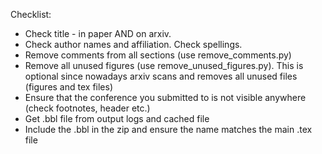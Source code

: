 Checklist:
 - Check title - in paper AND on arxiv.
 - Check author names and affiliation. Check spellings.
 - Remove comments from all sections (use remove_comments.py)
 - Remove all unused figures (use remove_unused_figures.py). This is optional since nowadays arxiv scans and removes all unused files (figures and tex files)
 - Ensure that the conference you submitted to is not visible anywhere (check footnotes, header etc.)
 - Get .bbl file from output logs and cached file
 - Include the .bbl in the zip and ensure the name matches the main .tex file

